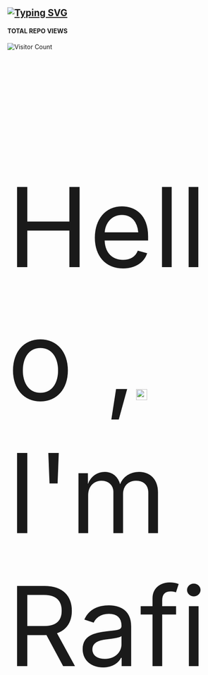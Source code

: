 

## [![Typing SVG](https://readme-typing-svg.herokuapp.com?font=Lemon+milk&color=F7000&lines=Hello...++im+Rafi;Welcome+to+my+profile;Web+developer)](https://git.io/typing-svg)
#### TOTAL REPO VIEWS
![Visitor Count](https://profile-counter.glitch.me/Rafi/count.svg)

<p style="font-size: 250px; font-family: 900;">Hello ,<a href="Hey" ><img src="https://raw.githubusercontent.com/TOXIC-DEVIL/TOXIC-DEVIL/TOXIC-DEVIL-OFFICIAL/media/Hi.gif" width="25px"></a> I'm Rafi&nbsp;</p>
